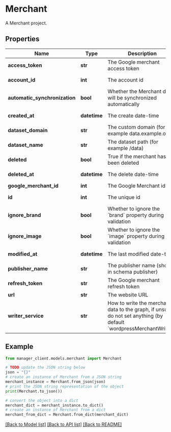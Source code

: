 # Merchant

A Merchant project.

## Properties

Name | Type | Description | Notes
------------ | ------------- | ------------- | -------------
**access_token** | **str** | The Google merchant access token | 
**account_id** | **int** | The account id | [optional] [readonly] 
**automatic_synchronization** | **bool** | Whether the Merchant data will be synchronized automatically | [optional] 
**created_at** | **datetime** | The create date-time | [optional] [readonly] 
**dataset_domain** | **str** | The custom domain (for example data.example.org) | [optional] 
**dataset_name** | **str** | The dataset path (for example /data) | [optional] 
**deleted** | **bool** | True if the merchant has been deleted | [default to False]
**deleted_at** | **datetime** | The delete date-time | [optional] [readonly] 
**google_merchant_id** | **int** | The Google Merchant id | 
**id** | **int** | The unique id | [optional] [readonly] 
**ignore_brand** | **bool** | Whether to ignore the &#x60;brand&#x60; property during validation | [optional] 
**ignore_image** | **bool** | Whether to ignore the &#x60;image&#x60; property during validation | [optional] 
**modified_at** | **datetime** | The last modified date-time | [optional] [readonly] 
**publisher_name** | **str** | The publisher name (shows in schema publisher) | 
**refresh_token** | **str** | The Google merchant refresh token | 
**url** | **str** | The website URL | [optional] 
**writer_service** | **str** | How to write the merchant data to the graph, if unsure, do not set anything (by default &#x60;wordpressMerchantWriter&#x60;). | [optional] 

## Example

```python
from manager_client.models.merchant import Merchant

# TODO update the JSON string below
json = "{}"
# create an instance of Merchant from a JSON string
merchant_instance = Merchant.from_json(json)
# print the JSON string representation of the object
print(Merchant.to_json())

# convert the object into a dict
merchant_dict = merchant_instance.to_dict()
# create an instance of Merchant from a dict
merchant_from_dict = Merchant.from_dict(merchant_dict)
```
[[Back to Model list]](../README.md#documentation-for-models) [[Back to API list]](../README.md#documentation-for-api-endpoints) [[Back to README]](../README.md)


